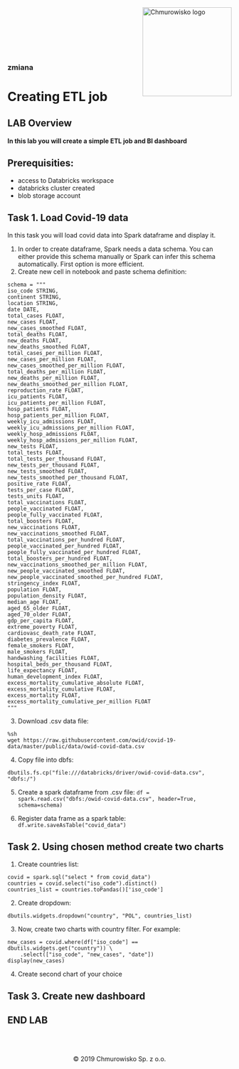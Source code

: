 <img src="./img/logo.png" alt="Chmurowisko logo" width="200" align="right">
<br><br>
<br><br>
<br><br>

### zmiana

# Creating ETL job

## LAB Overview

#### In this lab you will create a simple ETL job and BI dashboard

## Prerequisities:
- access to Databricks workspace
- databricks cluster created
- blob storage account

## Task 1. Load Covid-19 data

In this task you will load covid data into Spark dataframe and display it.

1. In order to create dataframe, Spark needs a data schema. You can either provide this schema manually or Spark can infer this schema automatically. First option is more efficient.
2. Create new cell in notebook and paste schema definition:
```
schema = """
iso_code STRING,
continent STRING,
location STRING,
date DATE,
total_cases FLOAT,
new_cases FLOAT,
new_cases_smoothed FLOAT,
total_deaths FLOAT,
new_deaths FLOAT,
new_deaths_smoothed FLOAT,
total_cases_per_million FLOAT,
new_cases_per_million FLOAT,
new_cases_smoothed_per_million FLOAT,
total_deaths_per_million FLOAT,
new_deaths_per_million FLOAT,
new_deaths_smoothed_per_million FLOAT,
reproduction_rate FLOAT,
icu_patients FLOAT,
icu_patients_per_million FLOAT,
hosp_patients FLOAT,
hosp_patients_per_million FLOAT,
weekly_icu_admissions FLOAT,
weekly_icu_admissions_per_million FLOAT,
weekly_hosp_admissions FLOAT,
weekly_hosp_admissions_per_million FLOAT,
new_tests FLOAT,
total_tests FLOAT,
total_tests_per_thousand FLOAT,
new_tests_per_thousand FLOAT,
new_tests_smoothed FLOAT,
new_tests_smoothed_per_thousand FLOAT,
positive_rate FLOAT,
tests_per_case FLOAT,
tests_units FLOAT,
total_vaccinations FLOAT,
people_vaccinated FLOAT,
people_fully_vaccinated FLOAT,
total_boosters FLOAT,
new_vaccinations FLOAT,
new_vaccinations_smoothed FLOAT,
total_vaccinations_per_hundred FLOAT,
people_vaccinated_per_hundred FLOAT,
people_fully_vaccinated_per_hundred FLOAT,
total_boosters_per_hundred FLOAT,
new_vaccinations_smoothed_per_million FLOAT,
new_people_vaccinated_smoothed FLOAT,
new_people_vaccinated_smoothed_per_hundred FLOAT,
stringency_index FLOAT,
population FLOAT,
population_density FLOAT,
median_age FLOAT,
aged_65_older FLOAT,
aged_70_older FLOAT,
gdp_per_capita FLOAT,
extreme_poverty FLOAT,
cardiovasc_death_rate FLOAT,
diabetes_prevalence FLOAT,
female_smokers FLOAT,
male_smokers FLOAT,
handwashing_facilities FLOAT,
hospital_beds_per_thousand FLOAT,
life_expectancy FLOAT,
human_development_index FLOAT,
excess_mortality_cumulative_absolute FLOAT,
excess_mortality_cumulative FLOAT,
excess_mortality FLOAT,
excess_mortality_cumulative_per_million FLOAT
"""
```
3. Download .csv data file:
```
%sh
wget https://raw.githubusercontent.com/owid/covid-19-data/master/public/data/owid-covid-data.csv
```
4. Copy file into dbfs:
```
dbutils.fs.cp("file:///databricks/driver/owid-covid-data.csv", "dbfs:/")
```
5. Create a spark dataframe from .csv file:
`df = spark.read.csv("dbfs:/owid-covid-data.csv", header=True, schema=schema)`

6. Register data frame as a spark table: `df.write.saveAsTable("covid_data")`

## Task 2. Using chosen method create two charts

1. Create countries list:
```
covid = spark.sql("select * from covid_data")
countries = covid.select("iso_code").distinct()
countries_list = countries.toPandas()['iso_code']
```
2. Create dropdown:
```
dbutils.widgets.dropdown("country", "POL", countries_list)
```
3. Now, create two charts with country filter. For example:
```
new_cases = covid.where(df["iso_code"] == dbutils.widgets.get("country")) \
    .select(["iso_code", "new_cases", "date"])
display(new_cases)
```
4. Create second chart of your choice

## Task 3. Create new dashboard

## END LAB

<br><br>

<center><p>&copy; 2019 Chmurowisko Sp. z o.o.<p></center>
